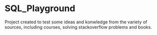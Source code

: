 # SQL_Playground
Project created to test some ideas and konwledge from the variety of sources, including courses, solving stackoverflow problems and books.

